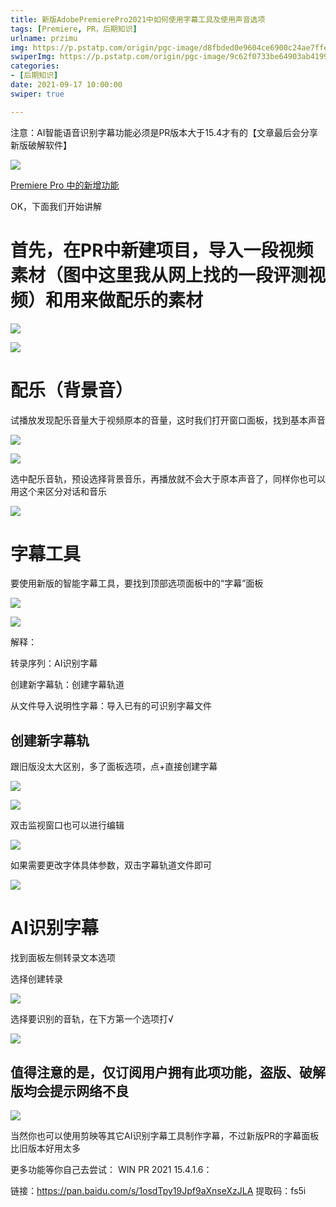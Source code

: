 ```yaml
---
title: 新版AdobePremierePro2021中如何使用字幕工具及使用声音选项
tags: [Premiere, PR，后期知识]
urlname: przimu
img: https://p.pstatp.com/origin/pgc-image/d8fbded0e9604ce6900c24ae7ffef312
swiperImg: https://p.pstatp.com/origin/pgc-image/9c62f0733be64903ab4199029f49e7a7
categories:
- [后期知识]
date: 2021-09-17 10:00:00
swiper: true

---
```


注意：AI智能语音识别字幕功能必须是PR版本大于15.4才有的【文章最后会分享新版破解软件】

![](https://p.pstatp.com/origin/pgc-image/9c62f0733be64903ab4199029f49e7a7)

[Premiere Pro 中的新增功能](https://helpx.adobe.com/cn/premiere-pro/using/whats-new.html)

OK，下面我们开始讲解

# 首先，在PR中新建项目，导入一段视频素材（图中这里我从网上找的一段评测视频）和用来做配乐的素材

![](https://p.pstatp.com/origin/pgc-image/5ed92484a911406e85678f017cdca741)

![](https://p.pstatp.com/origin/pgc-image/65ff17f1d27848bd83497965462bb193)

# 配乐（背景音）

试播放发现配乐音量大于视频原本的音量，这时我们打开窗口面板，找到基本声音

![](https://p.pstatp.com/origin/pgc-image/0cf80ada3b6747138a57b887668a60ff)

![](https://p.pstatp.com/origin/pgc-image/54c3649eeb894a70971b1d86393ea669)

选中配乐音轨，预设选择背景音乐，再播放就不会大于原本声音了，同样你也可以用这个来区分对话和音乐

![](https://p.pstatp.com/origin/pgc-image/6cf75b6db6e047c8a750f1fd22628f01)

# 字幕工具

要使用新版的智能字幕工具，要找到顶部选项面板中的“字幕”面板

![](https://p.pstatp.com/origin/pgc-image/7218604f28a2402e924dbe0e92166984)

![](https://p.pstatp.com/origin/pgc-image/d045fe8b5b294c7d8be4d42d38af9071)

解释：

转录序列：AI识别字幕

创建新字幕轨：创建字幕轨道

从文件导入说明性字幕：导入已有的可识别字幕文件

## 创建新字幕轨

跟旧版没太大区别，多了面板选项，点+直接创建字幕

![](https://p.pstatp.com/origin/pgc-image/1452be5f2b274b99ab4e2cef2c3894fd)

![](https://p.pstatp.com/origin/pgc-image/00869a686a4240dab3e03f493863c5b7)

双击监视窗口也可以进行编辑

![](https://p.pstatp.com/origin/pgc-image/e7539c4689554cdf99e6b65ab52d7418)

如果需要更改字体具体参数，双击字幕轨道文件即可

![](https://p.pstatp.com/origin/pgc-image/1bd7ba7cc70b43ff97acb8e151147f62)

# AI识别字幕

找到面板左侧转录文本选项

选择创建转录

![](https://p.pstatp.com/origin/pgc-image/5c2dfdf023d248b288e4d2df9e532d08)

选择要识别的音轨，在下方第一个选项打√

![](https://p.pstatp.com/origin/pgc-image/e10fa1d59c664159bf2ef1b721dec3b9)

## 值得注意的是，仅订阅用户拥有此项功能，盗版、破解版均会提示网络不良

![](https://p.pstatp.com/origin/pgc-image/9fc1ad0aa43a4f9c9caa0477b0d97727)

当然你也可以使用剪映等其它AI识别字幕工具制作字幕，不过新版PR的字幕面板比旧版本好用太多

更多功能等你自己去尝试： WIN PR 2021 15.4.1.6：

链接：https://pan.baidu.com/s/1osdTpy19Jpf9aXnseXzJLA 提取码：fs5i